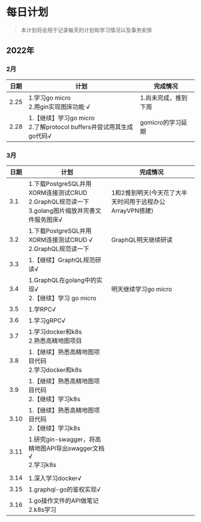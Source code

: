 # 每日计划

> 本计划将会用于记录每天的计划和学习情况以及事务安排

## 2022年

### 2月

|日期 |计划 |完成情况 |
|-----|----|---------|
|2.25 | 1.学习go micro<br/>2.用gin实现图床功能 √|1.尚未完成，推到下周|
|2.28|1.【继续】学习go micro<br/>2.了解protocol buffers并尝试用其生成go代码√|gomicro的学习延期|

### 3月
|日期 |计划 |完成情况 |
|-----|----|---------|
|3.1|1.下载PostgreSQL并用XORM连接测试CRUD <br />2.GraphQL规范读一下<br/>3.golang图片缩放并完善文件服务图床√|1和2推到明天(今天花了大半天时间用于远程办公ArrayVPN搭建)|
|3.2|1.下载PostgreSQL并用XORM连接测试CRUD √<br />2.GraphQL规范读一下<br/>|GraphQL明天继续研读|
|3.3|1.【继续】GraphQL规范研读√||
|3.4|1.GraphQL在golang中的实现√<br />2.【继续】学习 go micro|明天继续学习go micro|
|3.5|1.学RPC√||
|3.6|1.学习gRPC√||
|3.7|1.学习docker和k8s<br/>2.熟悉高精地图项目||
|3.8|1.【继续】熟悉高精地图项目代码<br/>2.学习docker和k8s||
|3.9|1.【继续】熟悉高精地图项目代码<br/>2.【继续】学习k8s||
|3.10|1.【继续】熟悉高精地图项目代码<br/>2.【继续】学习k8s||
|3.11|1.研究gin-swagger，将高精地图API导出swagger文档√<br/>2.学习k8s||
||||
|3.14|1.深入学习docker√||
|3.15|1.graphql-go的鉴权实现√||
|3.16|1.go操作文件的API做笔记<br/>2.k8s学习||
